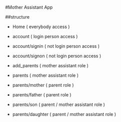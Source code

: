 #Mother Assistant App

##structure

 - Home ( everybody access )
 
 - account ( login person access )
 - account/signin ( not login person access )
 - account/signon ( not login person access )
 
 - add_parents ( mother assistant role )
 
 - parents ( mother assistant role )
 - parents/mother ( parent role )
 - parents/father ( parent role )
 - parents/son ( parent / mother assistant role )
 - parents/daughter ( parent / mother assistant role )
